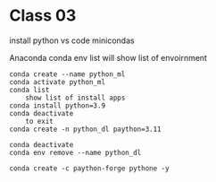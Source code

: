 # Class 03





install
	python
	vs code
	minicondas


Anaconda
conda env list
	will show list of envoirnment

	conda create --name python_ml
	conda activate python_ml
	conda list
		show list of install apps
	conda install python=3.9
	conda deactivate
		to exit
	conda create -n python_dl paython=3.11
	
	conda deactivate
	conda env remove --name python_dl
	
	conda create -c paython-forge pythone -y
	
	

